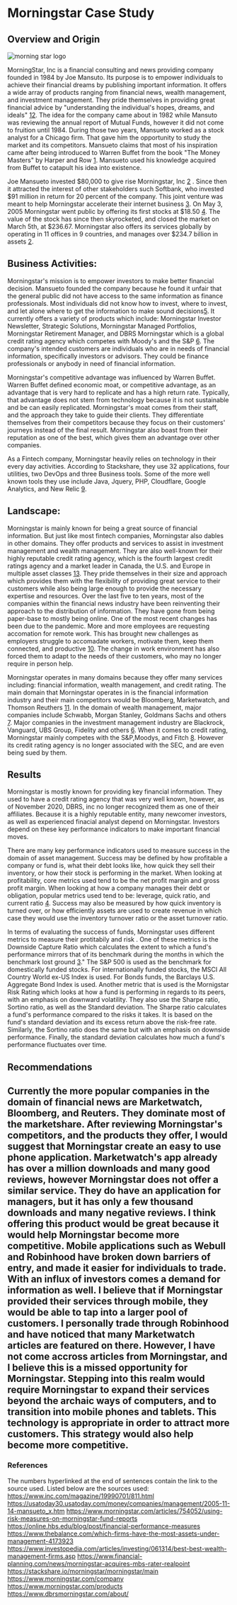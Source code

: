 # Morningstar Case Study

## Overview and Origin
![morning star logo](https://www.logosvgpng.com/wp-content/uploads/2018/03/morningstar-logo-vector.png)


   MorningStar, Inc is a financial consulting and news providing company founded in 1984 by Joe Mansuto. Its purpose is to empower individuals to achieve their financial dreams by publishing important information. It offers a wide array of products ranging from financial news, wealth management, and investment management. They pride themselves in providing great financial advice by "understanding the individual's hopes, dreams, and ideals" [12](https://www.morningstar.com/company). 
The idea for the company came about in 1982 while Mansuto was reviewing the annual report of Mutual Funds, however it did not come to fruition until 1984. During those two years, Mansueto worked as a stock analyst for a Chicago firm. That gave him the opportunity to study the market and its competitors. Mansueto claims that most of his inspiration came after being introduced to Warren Buffet from the book "The Money Masters" by Harper and Row [1](https://www.inc.com/magazine/19990701/811.html). Mansueto used his knowledge acquired from Buffet to catapult his idea into existence.

   Joe Mansueto invested $80,000 to give rise Morningstar, Inc [2](https://usatoday30.usatoday.com/money/companies/management/2005-11-14-mansueto_x.htm) . Since then it attracted the interest of other stakeholders such Softbank, who invested $91 million in return for 20 percent of the company. This joint venture was meant to help Morningstar accelerate their internet business [3](https://www.nytimes.com/1999/07/09/business/company-news-softbank-says-it-will-invest-91-million-in-morningstar.html). On May 3, 2005 Morningstar went public by offering its first stocks at $18.50  [4](https://newsroom.morningstar.com/newsroom/news-archive/press-release-details/2005/Morningstar-Inc-Prices-Initial-Public-Offering-of-Common-Stock/default.aspx). The value of the stock has since then skyrocketed, and closed the market on March 5th, at $236.67. Morningstar also offers its services globally by operating in 11 offices in 9 countries, and manages over $234.7 billion in assets [2](https://usatoday30.usatoday.com/money/companies/management/2005-11-14-mansueto_x.htm).




## Business Activities:

   Morningstar's mission is to empower investors to make better financial decision. Mansueto founded the company because he found it unfair that the general public did not have access to the same information as finance professionals. Most individuals did not know how to invest, where to invest, and let alone where to get the information to make sound decisions[5](https://www.morningstar.com/insights/2019/06/18/great-advice). It currently offers a variety of products which include: Morningstar Investor Newsletter, Strategic Solutions, Morningstar Managed Portfolios, Morningstar Retirement Manager, and DBRS Morningstar which is a global credit rating agency which competes with Moody's and the S&P [6](https://www.morningstar.com/products). The company's intended customers are individuals who are in needs of financial information, specifically investors or advisors. They could be finance professionals or anybody in need of financial information.

   Morningstar's competitive advantage was influenced by Warren Buffet. Warren Buffet defined economic moat, or competitive advantage, as an advantage that is very hard to replicate and has a high return rate. Typically, that advantage does not stem from technology because it is not sustainable and be can easily replicated. Morningstar's moat comes from their staff, and the approach they take to guide their clients. They differentiate themselves from their competitors because they focus on their customers' journeys instead of the final result. Morningstar also boast from their reputation as one of the best, which gives them an advantage over other companies.

   As a Fintech company, Morningstar heavily relies on technology in their every day activities. According to Stackshare, they use 32 applications, four utilities, two DevOps and three Business tools. Some of the more well known tools they use include Java, Jquery, PHP, Cloudflare, Google Analytics, and New Relic [9](https://stackshare.io/morningstar/morningstar/main).

## Landscape:

   Morningstar is mainly known for being a great source of financial information. But just like most fintech companies, Morningstar also dables in other domains. They offer products and services to assist in investment management and wealth management. They are also well-known for their highly reputable credit rating agency, which is the fourth largest credit ratings agency and a market leader in Canada, the U.S. and Europe in multiple asset classes [13](https://www.dbrsmorningstar.com/about/). They pride themselves in their size and approach which provides them with the flexibility of providing great service to their customers while also being large enough to provide the necessary expertise and resources. Over the last five to ten years, most of the companies within the financial news industry have been reinventing their approach to the distribution of information. They have gone from being paper-base to mostly being online. One of the most recent changes has been due to the pandemic. More and more employees are requesting accomation for remote work. This has brought new challenges as employers struggle to accomadate workers, motivate them, keep them connected, and productive [10](https://www.forbes.com/sites/googlecloud/2021/02/05/6-trends-that-will-shape-the-financial-services-industry-in-2021/?sh=74a491b342b6). The change in work  environment has also forced them to adapt to the needs of their customers, who may no longer require in person help.

  Morningstar operates in many domains because they offer many services including: financial information, wealth management, and credit rating. The main domain that Morningstar operates in is the financial information industry and their main competitors would be Bloomberg, Marketwatch, and Thomson Reuthers [11](https://www.investopedia.com/ask/answers/051915/who-are-morningstars-morn-main-competitors.asp#:~:text=Three%20of%20Morningstar's%20key%20competitors,activity%20and%20generate%20detailed%20reports.). In the domain of wealth management, major companies include Schwabb, Morgan Stanley, Goldmans Sachs and others [7](https://www.investopedia.com/articles/investing/061314/best-best-wealth-management-firms.asp). Major companies in the investment management industry are Blackrock, Vanguard, UBS Group, Fidelity and others  [6](https://www.thebalance.com/which-firms-have-the-most-assets-under-management-4173923). When it comes to credit rating, Morningstar mainly competes with the S&P,Moodys, and Fitch [8](https://www.financial-planning.com/news/morningstar-acquires-mbs-rater-realpoint). However its credit rating agency is no longer associated with the SEC, and are even being sued by them.

## Results

   Morningstar is mostly known for providing key financial information. They used to have a credit rating agency that was very well known, however, as of November 2020, DBRS, inc no longer recognized them as one of their affiliates. Because it is a highly reputable entity, many newcomer investors, as well as experienced finacial analyst depend on Morningstar. Investors depend on these key performance indicators to make important financial moves.

   There are many key performance indicators used to measure success in the domain of asset management. Success may be defined by how profitable a company or fund is, what their debt looks like, how quick they sell their inventory, or how their stock is performing in the  market. When looking at profitability, core metrics used tend to be the net profit margin and gross profit margin. When looking at how a company manages their debt or obligation, popular metrics used tend to be: leverage, quick ratio, and current ratio [4](https://online.hbs.edu/blog/post/financial-performance-measures). Success may also be measured by how quick inventory is turned over, or how efficiently assets are used to create revenue in which case they would use the inventory turnover ratio or the asset turnover ratio.

   In terms of evaluating the success of funds, Morningstar uses different metrics to measure their protitabily and risk . One of these metrics is the Downside Capture Ratio which  calculates the extent to which a fund's performance mirrors that of its benchmark during the months in which the benchmark lost ground  [3](https://www.morningstar.com/articles/754052/using-risk-measures-on-morningstar-fund-reports)." The S&P 500 is used as the benchmark for domestically funded stocks. For internationally funded stocks, the MSCI All Country World ex-US Index is used. For Bonds funds, the Barclays U.S. Aggregate Bond Index is used.
Another metric that is used is the Mornigstar Risk Rating which looks at how a fund is performing in regards to its peers, with an emphasis on downward volatility. They also use the Sharpe ratio, Sortino ratio, as well as the Standard deviation. The Sharpe ratio calculates a fund's performance compared to the risks it takes. It is based on the fund's standard deviation and its excess return above the risk-free rate. Similarly, the Sortino ratio does the same but with an emphasis on downside performance. Finally, the standard deviation calculates how much a fund's performance fluctuates over time.


## Recommendations


   Currently the more popular companies in the domain of financial news are Marketwatch, Bloomberg, and Reuters. They dominate most of the marketshare. After reviewing Morningstar's competitors, and the products they offer, I would suggest that Morningstar create an easy to use phone application. Marketwatch's app already has over a million downloads and many good reviews, however Morningstar does not offer a similar service. They do have an application for managers, but it has only a few thousand downloads and many negative reviews. I think offering this product would be great because it would help Morningstar become more competitive. Mobile applications such as Webull and Robinhood have broken down barriers of entry, and made it easier for individuals to trade. With an influx of investors comes a demand for information as well. I believe that if Morningstar provided their services through mobile, they would be able to tap into a larger pool of customers. I personally trade through Robinhood and have noticed that many Marketwatch articles are featured on there. However, I have not come accross articles from Morningstar, and I believe this is a missed opportunity for Morningstar.
Stepping into this realm would require Morningstar to expand their services beyond the archaic ways of computers, and to transition into mobile phones and tablets.
This technology is appropriate in order to attract more customers. This strategy would also help become more competitive.
--------------
### References
The numbers hyperlinked at the end of sentences contain the link to the source used. Listed below are the sources used:
https://www.inc.com/magazine/19990701/811.html
https://usatoday30.usatoday.com/money/companies/management/2005-11-14-mansueto_x.htm
https://www.morningstar.com/articles/754052/using-risk-measures-on-morningstar-fund-reports
https://online.hbs.edu/blog/post/financial-performance-measures
https://www.thebalance.com/which-firms-have-the-most-assets-under-management-4173923
https://www.investopedia.com/articles/investing/061314/best-best-wealth-management-firms.asp
https://www.financial-planning.com/news/morningstar-acquires-mbs-rater-realpoint
https://stackshare.io/morningstar/morningstar/main
https://www.morningstar.com/company
https://www.morningstar.com/products
https://www.dbrsmorningstar.com/about/



